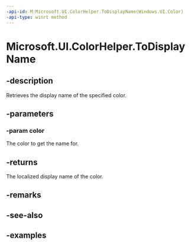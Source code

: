 ```yaml
---
-api-id: M:Microsoft.UI.ColorHelper.ToDisplayName(Windows.UI.Color)
-api-type: winrt method
---
```


<!-- Method syntax.
public string ColorHelper.ToDisplayName(Color color)
-->

# Microsoft.UI.ColorHelper.ToDisplayName

## -description
Retrieves the display name of the specified color.

## -parameters

### -param color

The color to get the name for.

## -returns
The localized display name of the color.

## -remarks

## -see-also

## -examples

